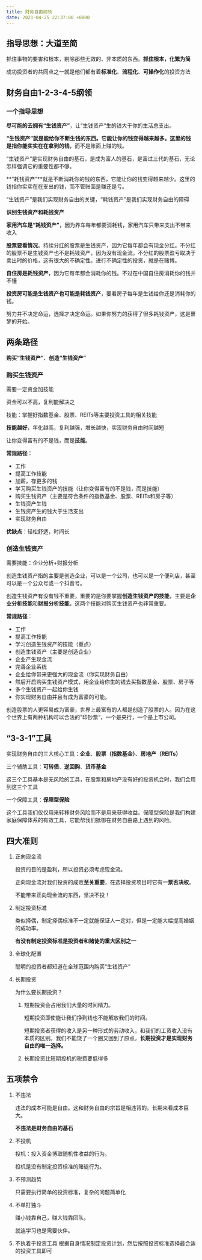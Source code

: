 ```yaml
---
title: 财务自由纲领
date: 2021-04-25 22:37:00 +0800
---
```


## 指导思想：大道至简

抓住事物的要害和根本，剔除那些无效的、非本质的东西。**抓住根本，化繁为简**

成功投资者的共同点之一就是他们都有着**标准化**、**流程化**、**可操作化**的投资方法

## 财务自由1-2-3-4-5纲领

### 一个指导思想

**尽可能的去拥有“生钱资产”**，让“生钱资产”生的钱大于你的生活总支出。

**“生钱资产”**就是能给你不断生钱的东西。它能让你的钱变得越来越多。这里的钱是指你能**实实在在拿到的钱**，而不是账面上赚的钱。

“生钱资产”是实现财务自由的基石，是成为富人的基石，是富过三代的基石，无论怎样强调它的重要性都不够。

**“耗钱资产”**就是不断消耗你的钱的东西，它能让你的钱变得越来越少。这里的钱指你实实在在支出的钱，而不管账面是赚还是亏。

“生钱资产”是我们实现财务自由的关键，“耗钱资产”是我们实现财务自由的障碍

**识别生钱资产和耗钱资产**

**家用汽车是“耗钱资产”**，因为养车每年都要消耗钱，家用汽车只带来支出不带来收入

**股票要看情况**。持续分红的股票是生钱资产，因为它每年都会有现金分红。不分红的股票不是生钱资产也不是耗钱资产，因为没有现金流。不分红的股票盈亏取决于卖出时的价格，这有很大的不确定性。进行不确定性的投资，就是在赌博。

**自住房是耗钱资产**，因为它每年都会消耗你的钱。不过在中国自住房消耗你的钱并不懂

**投资房可能是生钱资产也可能是耗钱资产**，要看房子每年是生钱给你还是消耗你的钱。

努力并不决定命运，选择才决定命运。如果你努力的获得了很多耗钱资产，这是噩梦的开始。



## 两条路径

**购买“生钱资产”**、**创造“生钱资产”**

### **购买生钱资产**

需要一定资金加技能

资金可以不高，复利能解决之

技能：掌握好指数基金、股票、REITs等主要投资工具的相关技能

**技能越好**，年化越高，复利越强，增长越快，实现财务自由时间越短

让你变得富有的不是钱，而是**技能**。

**常规路径**：

* 工作
* 提高工作技能
* 加薪，存更多的钱
* 学习购买生钱资产的技能（让你变得富有的不是钱，而是技能）
* 购买生钱资产（主要是符合条件的指数基金、股票、REITs和房子等）
* 生钱资产生钱
* 生钱资产生的钱大于生活支出
* 实现财务自由

**优缺点**：轻松舒适，时间长

### **创造生钱资产**

需要技能：企业分析+财报分析

创造生钱资产指的主要是创造企业，可以是一个公司，也可以是一个便利店，甚至可以是一个公众号或一个抖音号。

创造生钱资产有没有钱不重要，重要的是你要掌握**创造生钱资产的技能**，主要是**企业分析技能**和**财报分析技能**，这两个技能对购买生钱资产也非常重要。

**常规路径**：

* 工作
* 提高工作技能
* 学习创造生钱资产的技能（重点）
* 创造生钱资产（主要是创造企业）
* 企业产生现金流
* 完善企业系统
* 企业给你带来更强大的现金流（你实现财务自由）
* 然后开启购买生钱资产模式，用企业给你生的钱去买指数基金、股票、房子等
* 多个生钱资产一起给你生钱
* 你实现财务自由并且有成为富豪的可能。

创造股票的人更容易成为富豪，世界上最富有的人都是创造了股票的人。因为在这个世界上有两种机构可以合法的”印钞票“，一个是央行，一个是上市公司。

## “3-3-1”工具

实现财务自由的三大核心工具：**企业**、**股票（指数基金）**、**房地产（REITs）**

三个辅助工具：**可转债**、**逆回购**、**货币基金**

这三个工具基本是无风险的工具，在股票和房地产没有好的投资机会时，我们会用到这三个工具

一个保障工具：**保障型保险**

这个工具我们仅仅用来转移财务风险而不是用来获得收益。保障型保险是我们构建家庭保障体系的有效工具，它能帮我们抵御在财务自由路上遇到的风险。

## 四大准则

1. 正向现金流

    投资的目的是盈利，所以投资必须考虑现金流。

    正向现金流对我们投资的成败**至关重要**，在选择投资项目时它有**一票否决权**。

    不能带来正向现金流的东西，坚决不投！

2. 制定投资标准

    类似择偶，制定择偶标准不一定就能保证人一定对，但是一定能大幅提高婚姻的成功率。

    **有没有制定投资标准是投资者和赌徒的重大区别之一**

3. 全球化配置

    聪明的投资者都知道在全球范围内购买“生钱资产”

4. 长期投资

    为什么要长期投资？

    1. 短期投资会占用我们大量的时间精力。

        短期投资即使能让我们挣到钱也不能解放我们的时间。

        短期投资者获得的收入是另一种形式的劳动收入，和我们的工资收入没有本质的区别。我们不能饶了一个圈又回到了原点，**长期投资才是实现财务自由的唯一选择。**

    2. 长期投资比短期投机的税费要低得多

## 五项禁令

1. 不违法

   违法的成本可能是自由。这和财务自由的宗旨是相违背的。长期来看成本巨大。

   **不违法是财务自由的基石**

2. 不投机

   投机：投入资金博取随机性收益的行为。

   投机是没有制定投资标准的赌徒行为。

3. 不预测趋势

   只需要执行简单的投资标准，复杂的问题简单化

4. 不单打独斗

   赚小钱靠自己，赚大钱靠团队。

   就连学习也是需要伙伴。

5. 不执着于投资工具
   根据自身情况制定投资计划，然后按照投资标准选择最合适的投资工具即可